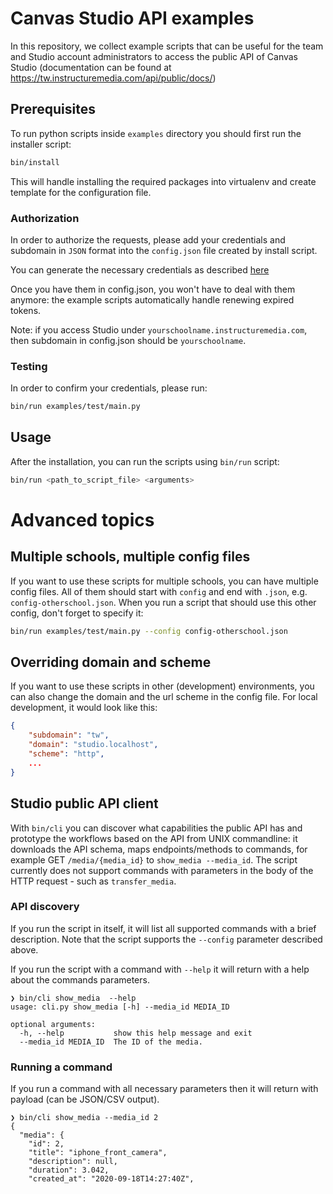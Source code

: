 # Canvas Studio API examples

In this repository, we collect example scripts that can be useful for the team and Studio account administrators to access the public API of Canvas Studio (documentation can be found at https://tw.instructuremedia.com/api/public/docs/)

## Prerequisites

To run python scripts inside `examples` directory you should first run the installer script:

```bash
bin/install
```

This will handle installing the required packages into virtualenv and create template for the configuration file.

### Authorization

In order to authorize the requests, please add your credentials and subdomain in `JSON` format into the `config.json` file created by install script.

You can generate the necessary credentials as described [here](https://community.canvaslms.com/t5/The-Product-Blog/Connecting-Studio-OAuth-via-Postman/ba-p/259739)

Once you have them in config.json, you won't have to deal with them anymore: the example scripts automatically handle renewing expired tokens.

Note: if you access Studio under `yourschoolname.instructuremedia.com`, then subdomain in config.json should be `yourschoolname`.

### Testing

In order to confirm your credentials, please run:

```bash
bin/run examples/test/main.py
```

## Usage

After the installation, you can run the scripts using `bin/run` script:

```bash
bin/run <path_to_script_file> <arguments>
```

# Advanced topics
## Multiple schools, multiple config files

If you want to use these scripts for multiple schools, you can have multiple config files. All of them should start with `config` and end with `.json`, e.g. `config-otherschool.json`. When you run a script that should use this other config, don't forget to specify it:

```bash
bin/run examples/test/main.py --config config-otherschool.json
```

## Overriding domain and scheme

If you want to use these scripts in other (development) environments, you can also change the domain and the url scheme in the config file. For local development, it would look like this:

```json
{
    "subdomain": "tw",
    "domain": "studio.localhost",
    "scheme": "http",
    ...
}
```

## Studio public API client

With `bin/cli` you can discover what capabilities the public API has and prototype the workflows based on the API from UNIX commandline: it downloads the API schema, maps endpoints/methods to commands, for example GET `/media/{media_id}` to `show_media --media_id`.
The script currently does not support commands with parameters in the body of the HTTP request - such as `transfer_media`.

### API discovery

If you run the script in itself, it will list all supported commands with a brief description.
Note that the script supports the `--config` parameter described above.

If you run the script with a command with `--help` it will return with a help about the commands parameters.

```
❯ bin/cli show_media  --help
usage: cli.py show_media [-h] --media_id MEDIA_ID

optional arguments:
  -h, --help           show this help message and exit
  --media_id MEDIA_ID  The ID of the media.
```

### Running a command

If you run a command with all necessary parameters then it will return with payload (can be JSON/CSV output).

```
❯ bin/cli show_media --media_id 2
{
  "media": {
    "id": 2,
    "title": "iphone_front_camera",
    "description": null,
    "duration": 3.042,
    "created_at": "2020-09-18T14:27:40Z",
```